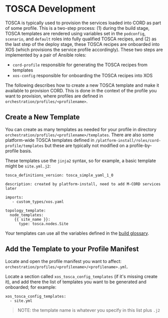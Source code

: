 # TOSCA Development

TOSCA is typically used to provision the services loaded into
CORD as part of some profile. This is a two-step process:
(1) during the build stage, TOSCA templates are rendered using
variables set in the `podconfig`, `scenario`, and `default` roles
into fully qualified TOSCA recipes, and (2) as the last step of the
deploy stage, these TOSCA recipes are onboarded into XOS (which
provisions the service profile accordingly). These two steps are
implemented by a pair of Ansible roles:

- `cord-profile` responsible for generating the TOSCA recipes from templates
- `xos-config` responsible for onboarding the TOSCA recipes into XOS

The following describes how to create a new TOSCA template and make
it available to provision CORD. This is done in the context of the profile
you want to provision, where profiles are defined in
`orchestration/profiles/<profilename>`.

## Create a New Template

You can create as many templates as needed for your profile in
directory `orchestration/profiles/<profilename>/templates`.
There are also some platform-wide TOSCA templates defined
in `/platform-install/roles/cord-profile/templates` but these
are typically not modified on a profile-by-profile basis.

These templates use the `jinja2` syntax, so for example, a
basic template might be `site.yml.j2`:

```
tosca_definitions_version: tosca_simple_yaml_1_0

description: created by platform-install, need to add M-CORD services later

imports:
   - custom_types/xos.yaml

topology_template:
  node_templates:
    {{ site_name }}:
      type: tosca.nodes.Site
```

Your templates can use all the variables defined in
the [build glossary](../build_glossary.md).

## Add the Template to your Profile Manifest

Locate and open the profile manifest you want to affect:
`orchestration/profiles/<profilename>/<profilename>.yml`.

Locate a section called `xos_tosca_config_templates` (if it's missing create it), 
and add there the list of templates you want to be generated and
onboarded; for example:
```
xos_tosca_config_templates:
  - site.yml
```

> NOTE: the template name is whatever you specify in this list plus `.j2`
